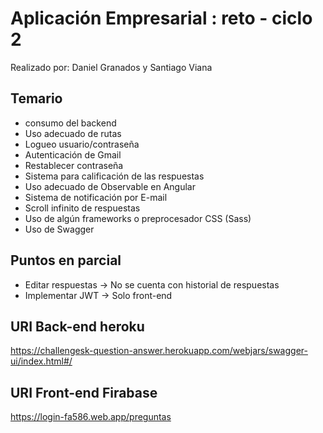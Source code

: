 # Aplicación Empresarial : reto - ciclo 2

Realizado por: Daniel Granados y Santiago Viana

## Temario

- consumo del backend
- Uso adecuado de rutas
- Logueo usuario/contraseña
- Autenticación de Gmail
- Restablecer contraseña
- Sistema para calificación de las respuestas
- Uso adecuado de Observable en Angular
- Sistema de notificación por E-mail
- Scroll infinito de respuestas
- Uso de algún frameworks o preprocesador CSS (Sass)
- Uso de Swagger

## Puntos en parcial

- Editar respuestas -> No se cuenta con historial de respuestas
- Implementar JWT -> Solo front-end

## URI Back-end heroku

https://challengesk-question-answer.herokuapp.com/webjars/swagger-ui/index.html#/

## URI Front-end Firabase

https://login-fa586.web.app/preguntas
